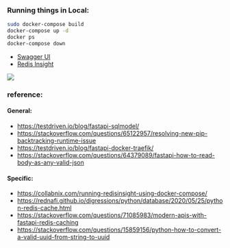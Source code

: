 ### __Running things in Local:__

```bash
sudo docker-compose build
docker-compose up -d
docker ps
docker-compose down
```

* [Swagger UI](http://localhost:8008/docs)
* [Redis Insight](http://localhost:8001)

![](https://github.com/pandalearnstocode/redis-redisinsight-fastapi-postgres-docker-compose/redis_cache_mini.gif)

### __reference:__

#### __General:__

* https://testdriven.io/blog/fastapi-sqlmodel/
* https://stackoverflow.com/questions/65122957/resolving-new-pip-backtracking-runtime-issue
* https://testdriven.io/blog/fastapi-docker-traefik/
* https://stackoverflow.com/questions/64379089/fastapi-how-to-read-body-as-any-valid-json

#### __Specific:__

* https://collabnix.com/running-redisinsight-using-docker-compose/
* https://rednafi.github.io/digressions/python/database/2020/05/25/python-redis-cache.html
* https://stackoverflow.com/questions/71085983/modern-apis-with-fastapi-redis-caching
* https://stackoverflow.com/questions/15859156/python-how-to-convert-a-valid-uuid-from-string-to-uuid
